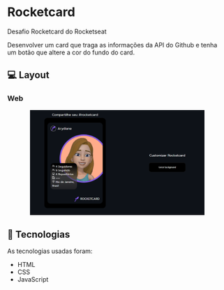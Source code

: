 # Rocketcard
Desafio Rocketcard do Rocketseat

<p>Desenvolver um card que traga as informações da API do Github e tenha um botão que altere a cor do fundo do card.</p>

## 💻 Layout  

### Web

<p align="center">
  <img alt="Rocketcard - Versão web" title="Rocketcard" src="./img/tela-web.PNG" width="400px">
</p>

 ## 🔧 Tecnologias 

As tecnologias usadas foram: 
* HTML
* CSS
* JavaScript
